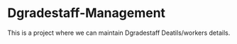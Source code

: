 # Dgradestaff-Management
This is a project where we can maintain Dgradestaff Deatils/workers details.

